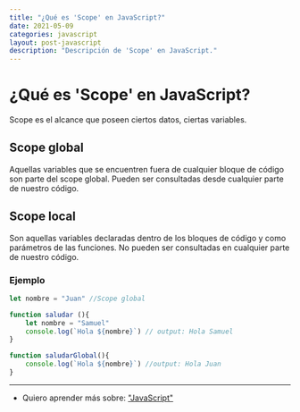 ```yaml
---
title: "¿Qué es 'Scope' en JavaScript?"
date: 2021-05-09
categories: javascript
layout: post-javascript
description: "Descripción de 'Scope' en JavaScript."
---
```


# ¿Qué es 'Scope' en JavaScript?

Scope es el alcance que poseen ciertos datos, ciertas variables.

## Scope global

Aquellas variables que se encuentren fuera de cualquier bloque de código son parte del scope global. Pueden ser consultadas desde cualquier parte de nuestro código.

## Scope local

Son aquellas variables declaradas dentro de los bloques de código y como parámetros de las funciones. No pueden ser consultadas en cualquier parte de nuestro código.

### Ejemplo

````js
let nombre = "Juan" //Scope global

function saludar (){
	let nombre = "Samuel"
	console.log(`Hola ${nombre}`) // output: Hola Samuel
}

function saludarGlobal(){
	console.log(`Hola ${nombre}`) //output: Hola Juan
}
````

***

- Quiero aprender más sobre: ["JavaScript"](../00/javascript)
